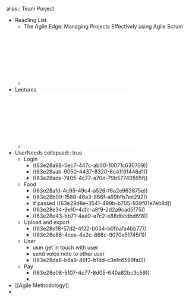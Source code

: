 alias:: Team Porject

- Readling List
	- The Agile Edge: Managing Projects Effectively using Agile Scrum
	- ![SpareFoodShare.docx.pdf](../assets/SpareFoodShare.docx_1675790974813_0.pdf)
- Lectures
	- ![Week 2- Simulation.pdf](../assets/Week_2-_Simulation_1676392583769_0.pdf)
- UserNeeds
  collapsed:: true
	- Login
		- ((63e28a98-5ec7-447c-ab00-10071c630709))
		- ((63e28aab-9050-4437-8320-8c41f91446d1))
		- ((63e28ade-7405-4c77-a70d-79b57740595f))
	- Food
		- ((63e28afd-4c95-49c4-a526-f6a2e963875e))
		- ((63e28b09-1588-46a3-866f-a69bfb7ee292))
		- if passed ((63e28d8e-3541-499b-b705-939f01e7eb8d))
		- ((63e28e34-9e10-4dfc-a8f9-2d2a9cad5f75))
		- ((63e28e43-bb71-4ae0-a7c2-e88dbcdbd6f8))
	- Upload and export
		- ((63e28d18-57d2-4f22-b034-b0fbafa4bb77))
		- ((63e28e86-4cee-4e2c-868c-9070a51745f1))
	- User
		- user get in touch with user
		- send voice note to other user
		- ((63e28da8-b6a9-46f3-b1dd-c3efc6599fa0))
	- Pay
		- ((63e28e08-5107-4c77-8d05-640a82bc3c59))
		-
- [[Agile Methodology]]
-
